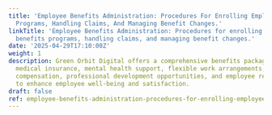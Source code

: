 ```yaml
---
title: 'Employee Benefits Administration: Procedures For Enrolling Employees In Benefits
  Programs, Handling Claims, And Managing Benefit Changes.'
linkTitle: 'Employee Benefits Administration: Procedures for enrolling employees in
  benefits programs, handling claims, and managing benefit changes.'
date: '2025-04-29T17:10:00Z'
weight: 1
description: Green Orbit Digital offers a comprehensive benefits package including
  medical insurance, mental health support, flexible work arrangements, competitive
  compensation, professional development opportunities, and employee recognition programs
  to enhance employee well-being and satisfaction.
draft: false
ref: employee-benefits-administration-procedures-for-enrolling-employees-in-benefits-programs-handling-claims-and-managing-benefit-changes
---
```


